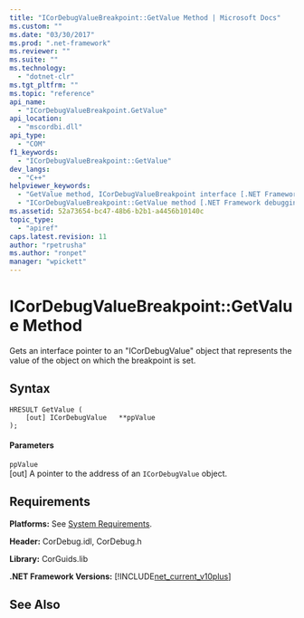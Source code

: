```yaml
---
title: "ICorDebugValueBreakpoint::GetValue Method | Microsoft Docs"
ms.custom: ""
ms.date: "03/30/2017"
ms.prod: ".net-framework"
ms.reviewer: ""
ms.suite: ""
ms.technology: 
  - "dotnet-clr"
ms.tgt_pltfrm: ""
ms.topic: "reference"
api_name: 
  - "ICorDebugValueBreakpoint.GetValue"
api_location: 
  - "mscordbi.dll"
api_type: 
  - "COM"
f1_keywords: 
  - "ICorDebugValueBreakpoint::GetValue"
dev_langs: 
  - "C++"
helpviewer_keywords: 
  - "GetValue method, ICorDebugValueBreakpoint interface [.NET Framework debugging]"
  - "ICorDebugValueBreakpoint::GetValue method [.NET Framework debugging]"
ms.assetid: 52a73654-bc47-48b6-b2b1-a4456b10140c
topic_type: 
  - "apiref"
caps.latest.revision: 11
author: "rpetrusha"
ms.author: "ronpet"
manager: "wpickett"
---
```

# ICorDebugValueBreakpoint::GetValue Method
Gets an interface pointer to an "ICorDebugValue" object that represents the value of the object on which the breakpoint is set.  
  
## Syntax  
  
```  
HRESULT GetValue (  
    [out] ICorDebugValue   **ppValue  
);  
```  
  
#### Parameters  
 `ppValue`  
 [out] A pointer to the address of an `ICorDebugValue` object.  
  
## Requirements  
 **Platforms:** See [System Requirements](../../../../docs/framework/get-started/system-requirements.md).  
  
 **Header:** CorDebug.idl, CorDebug.h  
  
 **Library:** CorGuids.lib  
  
 **.NET Framework Versions:** [!INCLUDE[net_current_v10plus](../../../../includes/net-current-v10plus-md.md)]  
  
## See Also  
 